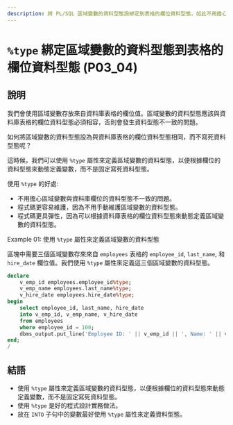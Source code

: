 ```yaml
---
description: 將 PL/SQL 區域變數的資料型態設綁定到表格的欄位資料型態，如此不用擔心區域變數與資料庫欄位的資料型態不一致的問題。
---
```


# `%type` 綁定區域變數的資料型態到表格的欄位資料型態 (P03_04)


## 說明

我們會使用區域變數存放來自資料庫表格的欄位值。區域變數的資料型態應該與資料庫表格的欄位資料型態必須相容，否則會發生資料型態不一致的問題。

如何將區域變數的資料型態設為與資料庫表格的欄位資料型態相同，而不寫死資料型態呢？

這時候，我們可以使用 `%type` 屬性來定義區域變數的資料型態，以便根據欄位的資料型態來動態定義變數，而不是固定寫死資料型態。

使用 `%type` 的好處:
- 不用擔心區域變數與資料庫欄位的資料型態不一致的問題。
- 程式碼更容易維護，因為不用手動維護區域變數的資料型態。
- 程式碼更具彈性，因為可以根據資料庫表格的欄位資料型態來動態定義區域變數的資料型態。

Example 01: 使用 `%type` 屬性來定義區域變數的資料型態

區塊中需要三個區域變數存來來自 `employees` 表格的 `employee_id`, `last_name`, 和 `hire_date` 欄位值。我們使用 `%type` 屬性來定義這三個區域變數的資料型態。

```sql
declare
    v_emp_id employees.employee_id%type;
    v_emp_name employees.last_name%type;
    v_hire_date employees.hire_date%type;
begin
    select employee_id, last_name, hire_date
    into v_emp_id, v_emp_name, v_hire_date
    from employees
    where employee_id = 100;
    dbms_output.put_line('Employee ID: ' || v_emp_id || ', Name: ' || v_emp_name || ', Hire Date: ' || v_hire_date);
end;    
/
```

## 結語

- 使用 `%type` 屬性來定義區域變數的資料型態，以便根據欄位的資料型態來動態定義變數，而不是固定寫死資料型態。
- 使用 `%type` 是好的程式設計實務做法。
- 放在 `INTO` 子句中的變數最好使用 `%type` 屬性來定義資料型態。
